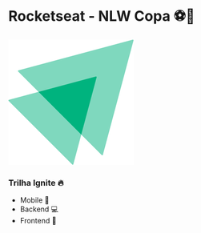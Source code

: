 # Rocketseat - NLW Copa :soccer::rocket:

![ignite](Ignite_simbol.png)

### Trilha Ignite :fire:

- Mobile :mobile_phone_off:
- Backend :computer:
- Frontend :art:
